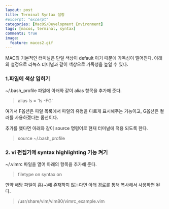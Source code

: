 ```yaml
---
layout: post
title: Terminal Syntax 설정
#excerpt: "excerpt"
categories: [MacOS/Development Environment]
tags: [macos, terminal, syntax]
comments: true
image:
  feature: macos2.gif
---
```


MAC의 기본적인 터미널은 단일 색상이 default 이기 때문에 가독성이 떨어진다.
아래의 설정으로 리눅스 터미널과 같이 색상으로 가독성을 높일 수 있다.

<!-- more -->

### 1.파일에 색상 입히기 

~/.bash_profile 파일에 아래와 같이 alias 항목을 추가해 준다.

> alias ls = 'ls -FG'

여기서 F옵션은 파일 목록에서 파일의 유형을 다르게 표시해주는 기능이고, G옵션은 컬러를 사용하겠다는 옵션이다.

추가를 했다면 아래와 같이 source 명령어로 현재 터미널에 적용 되도록 한다.

> source ~/.bash_profile




### 2. vi 편집기에 syntax highlighting 기능 켜기

~/.vimrc 파일을 열어 아래의 항목을 추가해 준다.

> filetype on
> syntax on

만약 해당 파일이 홈(~)에 존재하지 않는다면 아래 경로를 통해 복사해서 사용하면 된다.

> /usr/share/vim/vim80/vimrc_example.vim
